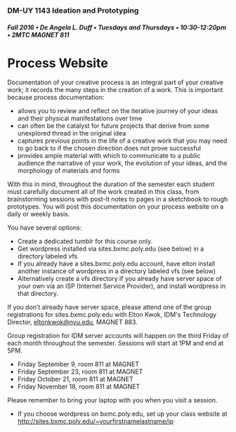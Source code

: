 ### DM-UY 1143 Ideation and Prototyping
##### Fall 2016 • De Angela L. Duff • Tuesdays and Thursdays • 10:30-12:20pm • 2MTC MAGNET 811

# Process Website

Documentation of your creative process is an integral part of your creative work; it records the many steps in the creation of a work. This is important because process documentation:

*   allows you to review and reflect on the iterative journey of your ideas and their physical manifestations over time
*   can often be the catalyst for future projects that derive from some unexplored thread in the original idea
*   captures previous points in the life of a creative work that you may need to go back to if the chosen direction does not prove successful
*   provides ample material with which to communicate to a public audience the narrative of your work, the evolution of your ideas, and the morphology of materials and forms

With this in mind, throughout the duration of the semester each student must carefully document all of the work created in this class, from brainstorming sessions with post-It notes to pages in a sketchbook to rough prototypes. You will post this documentation on your process website on a daily or weekly basis.

You have several options:
* Create a dedicated tumblr for this course only.
* Get wordpress installed via sites.bxmc.poly.edu (see below) in a directory labeled vfs
* If you already have a sites.bxmc.poly.edu account, have elton install another instance of wordpress in a directory labeled vfs (see below)
* Alternatively create a vfs directory if you already have server space of your own via an ISP (Internet Service Provider), and install wordpress in that directory.

If you don’t already have server space, please attend one of the group registrations for sites.bxmc.poly.edu with Elton Kwok, IDM's Technology Director, eltonkwok@nyu.edu, MAGNET 883.

Group registration for IDM server accounts will happen on the third Friday of each month throughout the semester.  Sessions will start at 1PM and end at 5PM.

* Friday September 9, room 811 at MAGNET
* Friday September 23, room 811 at MAGNET
* Friday October 21, room 811 at MAGNET
* Friday November 18, room 811 at MAGNET

Please remember to bring your laptop with you when you visit a session.

  * If you choose wordpress on bxmc.poly.edu, set up your class website at http://sites.bxmc.poly.edu/~yourfirstnamelastname/ip
